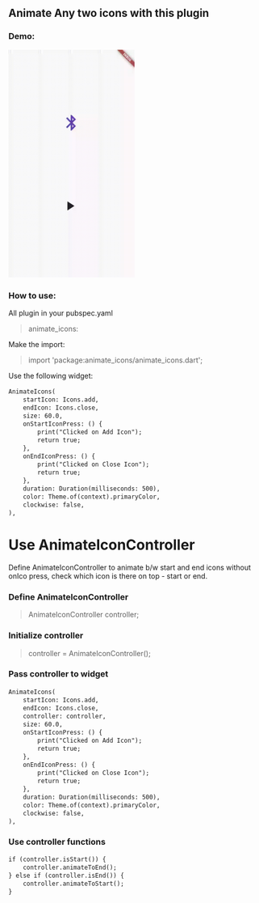 ## Animate Any two icons with this plugin

### Demo:

<img src="https://raw.githubusercontent.com/Aman-Malhotra/AnimateIconsFlutter/main/demo/AnimateIconDemo.gif" width="250" height="450" />

### How to use:

All plugin in your pubspec.yaml 
    
> animate_icons:

Make the import:

> import 'package:animate_icons/animate_icons.dart';

Use the following widget:

    AnimateIcons(
        startIcon: Icons.add,
        endIcon: Icons.close,
        size: 60.0,
        onStartIconPress: () {
            print("Clicked on Add Icon");
            return true;
        },
        onEndIconPress: () {
            print("Clicked on Close Icon");
            return true;
        },
        duration: Duration(milliseconds: 500),
        color: Theme.of(context).primaryColor,
        clockwise: false,
    ),


# Use AnimateIconController
Define AnimateIconController to animate b/w start and end icons without onIco press, check which icon is there on top - start or end.

### Define AnimateIconController
    
> AnimateIconController controller;

### Initialize controller    
    
> controller = AnimateIconController();

### Pass controller to widget 
```
AnimateIcons(
    startIcon: Icons.add,
    endIcon: Icons.close,
    controller: controller, 
    size: 60.0,
    onStartIconPress: () {
        print("Clicked on Add Icon");
        return true;
    },
    onEndIconPress: () {
        print("Clicked on Close Icon");
        return true;
    },
    duration: Duration(milliseconds: 500),
    color: Theme.of(context).primaryColor,
    clockwise: false,
),
```
### Use controller functions
``` 
if (controller.isStart()) {
    controller.animateToEnd();
} else if (controller.isEnd()) {
    controller.animateToStart();
}
```

